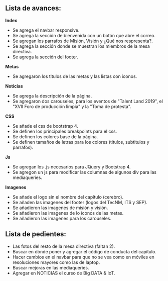 ## Lista de avances:
**Index**

+ Se agrega el navbar  responsive.
+ Se agrega la sección de bienvenida con un botón que abre el correo.
+ Se agregan los parrafos de Misión, Visión y ¿Qué nos respresenta?.
+ Se agrega la sección donde se muestran los miembros de la mesa directiva.
+ Se agrega la sección del footer.

**Metas**

+ Se agregaron los titulos de las metas y las listas con iconos.

**Noticias**

+ Se agrega la descripción de la página.
+ Se agregaron dos carouseles, para los eventos de "Talent Land 2019", el "XVII Foro de producción limpia" y la "Toma de protesta".

**CSS**

+ Se añade el css de bootstrap 4.
+ Se definen los principales breakpoints para el css.
+ Se definen los colores base de la página.
+ Se definen tamaños de letras para los colores (titulos, subtitulos y parrafos).

**Js**

+ Se agregan los .js necesarios para JQuery y Bootstrap 4.
+ Se agregon un js para modificar las columnas de algunos div para las mediaqueries.

**Imagenes**

+ Se añade el logo sin el nombre del capítulo (cerebro).
+ Se añaden las imagenes del footer (logos del TecNM, ITS y SEP).
+ Se añadieron las imagenes de misión y visión.
+ Se añadieron las imagenes de lo íconos de las metas.
+ Se añadieron las imagenes para los carouseles.

## Lista de pedientes:

+ Las fotos del resto de la mesa directiva (faltan 2).
+ Buscar en dónde poner y agregar el código de conducta del capítulo.
+ Hacer cambios en el navbar para que no se vea como en móviles en resoluciones mayores como las de laptop.
+ Buscar mejoras en las mediaqueries.
+ Agregar en NOTICIAS el curso de Big DATA & IoT.


